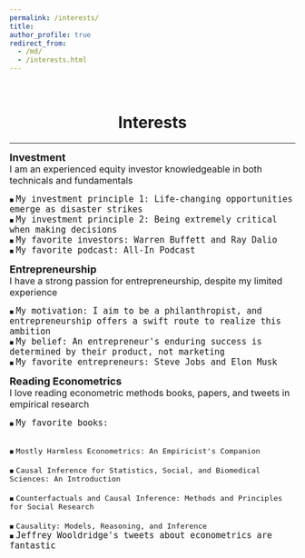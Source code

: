 ```yaml
---
permalink: /interests/
title: 
author_profile: true
redirect_from: 
  - /md/
  - /interests.html
---
```

<br/> 

# <center> Interests </center>
- - -

<style>
.custom-bullet {
    list-style-type: none;
    padding-left: 0;
}

.custom-bullet li::before {
    content: "\25A0"; /* Unicode character for a small square */
    font-size: 8px; /* Adjust this value to change the icon size */
    margin-right: 0.5em; /* Adjust this value to control the spacing */
}
</style>


<ul class="custom-bullet">
<span style="font-size: 18px;"><strong>Investment</strong></span><br>
  <span style="font-size: 16px;">I am an experienced equity investor knowledgeable in both technicals and fundamentals</span>
    <ul class="custom-bullet">
      <li><span style="font-size: 15px; font-family: pxfonts, monospace;">My investment principle 1: Life-changing opportunities emerge as disaster strikes</span></li>
      <li><span style="font-size: 15px; font-family: pxfonts, monospace;">My investment principle 2: Being extremely critical when making decisions</span></li>
      <li><span style="font-size: 15px; font-family: pxfonts, monospace;">My favorite investors: Warren Buffett and Ray Dalio</span></li>
      <li><span style="font-size: 15px; font-family: pxfonts, monospace;">My favorite podcast: All-In Podcast</span></li>
     </ul>
</ul>
 


<ul class="custom-bullet">
<span style="font-size: 18px;"><strong>Entrepreneurship</strong></span><br>
  <span style="font-size: 16px;">I have a strong passion for entrepreneurship, despite my limited experience</span>
    <ul class="custom-bullet">
      <li><span style="font-size: 15px; font-family: monospace;">My motivation: I aim to be a philanthropist, and entrepreneurship offers a swift route to realize this ambition</span></li>
      <li><span style="font-size: 15px; font-family: monospace;">My belief: An entrepreneur's enduring success is determined by their product, not marketing</span></li>
      <li><span style="font-size: 15px; font-family: monospace;">My favorite entrepreneurs: Steve Jobs and Elon Musk</span></li> 
     </ul>
</ul>
 


<ul class="custom-bullet">
<span style="font-size: 18px;"><strong>Reading Econometrics</strong></span><br>
  <span style="font-size: 16px;">I love reading econometric methods books, papers, and tweets in empirical research</span>
    <ul class="custom-bullet">
      <li><span style="font-size: 15px; font-family: monospace;">My favorite books: </span></li>
        <ul class="custom-bullet">
        &nbsp;&nbsp;<li><span style="font-size: 13px; font-family: monospace;">Mostly Harmless Econometrics: An Empiricist's Companion</span></li>
        &nbsp;&nbsp;<li><span style="font-size: 13px; font-family: monospace;">Causal Inference for Statistics, Social, and Biomedical Sciences: An Introduction</span></li> 
        &nbsp;&nbsp;<li><span style="font-size: 13px; font-family: monospace;">Counterfactuals and Causal Inference: Methods and Principles for Social Research</span></li>
        &nbsp;&nbsp;<li><span style="font-size: 13px; font-family: monospace;">Causality: Models, Reasoning, and Inference</span></li>
        </ul>
      <li><span style="font-size: 15px; font-family: monospace;">Jeffrey Wooldridge's tweets about econometrics are fantastic</span></li>
     </ul>
</ul>














